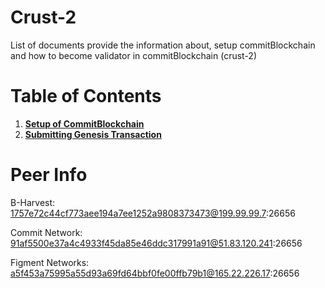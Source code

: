 # Crust-2

List of documents provide the information about, setup commitBlockchain and how to become validator in commitBlockchain (crust-2)

# Table of Contents

1. **[Setup of CommitBlockchain](./documents/1.setup.md)**
2. **[Submitting Genesis Transaction](./documents/2.gentx.md)**

# Peer Info 

B-Harvest: 1757e72c44cf773aee194a7ee1252a9808373473@199.99.99.7:26656

Commit Network: 91af5500e37a4c4933f45da85e46ddc317991a91@51.83.120.241:26656

Figment Networks: a5f453a75995a55d93a69fd64bbf0fe00ffb79b1@165.22.226.17:26656